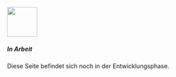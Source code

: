 <div class="card mb-3 bg-yellow text-dark">
    <div class="card-body ps-2 py-1">
        <img class="float-start me-4" src="{{ site.baseurl }}/assets/images/icons/working.png" width="70" height="70">
        <h5>In Arbeit</h5>
        <p>Diese Seite befindet sich noch in der Entwicklungsphase.</p>
    </div>
</div>
